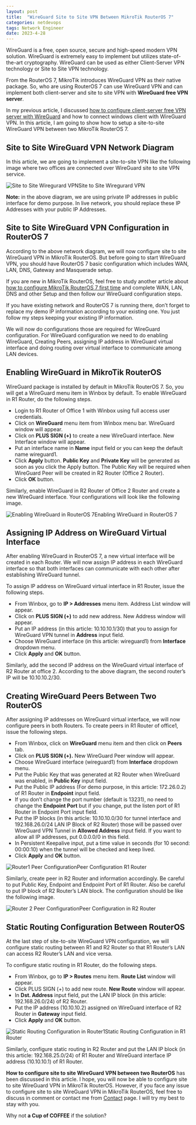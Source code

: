 ```yaml
---
layout: post
title:  "WireGuard Site to Site VPN Between MikroTik RouterOS 7"
categories: netdevops
tags: Network Engineer
date: 2023-4-28
---
```


WireGuard is a free, open source, secure and high-speed modern VPN solution. WireGuard is extremely easy to implement but utilizes state-of-the-art cryptography. WireGuard can be used as either Client-Server VPN technology or Site to Site VPN technology.

From the RouterOS 7, MikroTik introduces WireGuard VPN as their native package. So, who are using RouterOS 7 can use WireGuard VPN and can implement both client-server and site to site VPN with **WireGuard free VPN server**.

In my previous article, I discussed [how to configure client-server free VPN server with WireGuard](https://systemzone.net/wireguard-vpn-setup-in-mikrotik-routeros7-with-windows-os/) and how to connect windows client with WireGuard VPN. In this article, I am going to show how to setup a site-to-site WireGuard VPN between two MikroTik RouterOS 7.

## **Site to Site WireGuard VPN Network Diagram**

In this article, we are going to implement a site-to-site VPN like the following image where two offices are connected over WireGuard site to site VPN service.

![Site to Site Wiregurard VPN](https://systemzone.net/wp-content/uploads/2022/09/site-to-site-wiregurard-vpn.jpg)Site to Site Wiregurard VPN

**Note:** in the above diagram, we are using private IP addresses in public interface for demo purpose. In live network, you should replace these IP Addresses with your public IP Addresses.

## **Site to Site WireGuard VPN Configuration in RouterOS 7**

According to the above network diagram, we will now configure site to site WireGuard VPN in MikroTik RouterOS. But before going to start WireGuard VPN, you should have RouterOS 7 basic configuration which includes WAN, LAN, DNS, Gateway and Masquerade setup.

If you are new in MikroTik RouterOS, feel free to study another article about [how to configure MikroTik RouterOS 7 first time](https://systemzone.net/how-to-configure-mikrotik-routeros-first-time/) and complete WAN, LAN, DNS and other Setup and then follow our WireGuard configuration steps.



If you have existing network and RouterOS 7 is running there, don’t forget to replace my demo IP information according to your existing one. You just follow my steps keeping your existing IP information.

We will now do configurations those are required for WireGuard configuration. For WireGuard configuration we need to do enabling WireGuard, Creating Peers, assigning IP address in WireGuard virtual interface and doing routing over virtual interface to communicate among LAN devices.

## **Enabling WireGuard in MikroTik RouterOS**  

WireGuard package is installed by default in MikroTik RouterOS 7. So, you will get a WireGuard menu item in Winbox by default. To enable WireGuard in R1 Router, do the following steps.

- Login to R1 Router of Office 1 with Winbox using full access user credentials.
- Click on **WireGuard** menu item from Winbox menu bar. WireGuard window will appear.
- Click on **PLUS SIGN (+)** to create a new WireGuard interface. New Interface window will appear.
- Put an interface name in **Name** input field or you can keep the default name wireguard1.
- Click **Apply** button. **Public Key** and **Private Key** will be generated as soon as you click the Apply button. The Public Key will be required when WireGuard Peer will be created in R2 Router (Office 2 Router).
- Click **OK** button.

Similarly, enable WireGuard in R2 Router of Office 2 Router and create a new WireGuard interface. Your configurations will look like the following image.

![Enabling WireGuard in RouterOS 7](https://systemzone.net/wp-content/uploads/2022/09/Enabling-WireGuard-in-RouterOS-7-1024x414.png)Enabling WireGuard in RouterOS 7

## **Assigning IP Address on WireGuard Virtual Interface**

After enabling WireGuard in RouterOS 7, a new virtual interface will be created in each Router. We will now assign IP address in each WireGuard interface so that both interfaces can communicate with each other after establishing WireGuard tunnel.

To assign IP address on WireGuard virtual interface in R1 Router, issue the following steps.

- From Winbox, go to **IP > Addresses** menu item. Address List window will appear.
- Click on **PLUS SIGN (+)** to add new address. New Address window will appear.
- Put an IP address (in this article: 10.10.10.1/30) that you to assign for WireGuard VPN tunnel in **Address** input field.
- Choose WireGuard interface (in this article: wireguard1) from **Interface** dropdown menu.
- Click **Apply** and **OK** button.

Similarly, add the second IP address on the WireGuard virtual interface of R2 Router at office 2. According to the above diagram, the second router’s IP will be 10.10.10.2/30.

## **Creating WireGuard Peers Between Two RouterOS**

After assigning IP addresses on WireGuard virtual interface, we will now configure peers in both Routers. To create peers in R1 Router of office1, issue the following steps.



- From Winbox, click on **WireGuard** menu item and then click on **Peers** tab.
- Click on **PLUS SIGN (+).** New WireGuard Peer window will appear.
- Choose WireGuard interface (wireguard1) from **Interface** dropdown menu.
- Put the Public Key that was generated at R2 Router when WireGuard was enabled, in **Public Key** input field.
- Put the Public IP address (For demo purpose, in this article: 172.26.0.2) of R1 Router in **Endpoint** input field. 
- If you don’t change the port number (default is 13231), no need to change the **Endpoint Port** but if you change, put the listen port of R1 Router in Endpoint Port input field.
- Put the IP blocks (in this article: 10.10.10.0/30 for tunnel interface and 192.168.26.0/24 LAN IP Block of R2 Router) those will be passed over WireGuard VPN Tunnel in **Allowed Address** input field. If you want to allow all IP addresses, put 0.0.0.0/0 in this field.
- In Persistent Keepalive input, put a time value in seconds (for 10 second: 00:00:10) when the tunnel will be checked and keep lived.
- Click **Apply** and **OK** button.

![Router1 Peer Configuration](https://systemzone.net/wp-content/uploads/2022/09/Router1-Peer-Configuration-1024x371.png)Peer Configuration R1 Router

Similarly, create peer in R2 Router and information accordingly. Be careful to put Public Key, Endpoint and Endpoint Port of R1 Router. Also be careful to put IP block of R2 Router’s LAN block. The configuration should be like the following image.

![Router 2 Peer Configuration](https://systemzone.net/wp-content/uploads/2022/09/Router-2-Peer-Configuration-1024x340.png)Peer Configuration in R2 Router

## **Static Routing Configuration Between RouterOS**

At the last step of site-to-site WireGuard VPN configuration, we will configure static routing between R1 and R2 Router so that R1 Router’s LAN can access R2 Router’s LAN and vice versa.



To configure static routing in R1 Router, do the following steps.

- From Winbox, go to **IP > Routes** menu item. **Route List** window will appear.
- Click PLUS SIGN (+) to add new route. **New Route** window will appear.
- In **Dst. Address** input field, put the LAN IP block (in this article: 192.168.26.0/24) of R2 Router.
- Put the IP address (10.10.10.2) assigned on WireGuard interface of R2 Router in **Gateway** input field.
- Click **Apply** and **OK** button.

![Static Routing Configuration in Router1](https://systemzone.net/wp-content/uploads/2022/09/Static-Routing-Configuration-in-Router1.png)Static Routing Configuration in R1 Router

Similarly, configure static routing in R2 Router and put the LAN IP block (in this article: 192.168.25.0/24) of R1 Router and WireGuard interface IP address (10.10.10.1) of R1 Router.

**How to configure site to site WireGuard VPN between two RouterOS** has been discussed in this article. I hope, you will now be able to configure site to site WireGuard VPN in MikroTik RouterOS. However, if you face any issue to configure site to site WireGuard VPN in MikroTik RouterOS, feel free to discuss in comment or contact me from [Contact](https://systemzone.net/contact/) page. I will try my best to stay with you.

Why not **a Cup of COFFEE** if the solution?